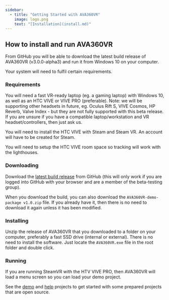 ```yaml
---
sidebar:
  - title: "Getting Started with AVA360VR"
    image: logo.png 
    text: "[Installation](install.md)"
---
```


## How to install and run AVA360VR

From GitHub you will be able to download the latest build release of AVA360VR (v3.0.0-alpha3) and run it from Windows 10 on your computer.

Your system will need to fulfil certain requirements.

### Requirements

You will need a fast VR-ready laptop (eg. a gaming laptop) with Windows 10, as well as an HTC VIVE or VIVE PRO (preferable). Note: we will be supporting other headsets in future, eg. Oculus Rift S, VIVE Cosmos, HP Reverb, Valve Index - but they are not fully supported with this beta release. If you are unsure if you have a compatible laptop/workstation and VR headset/controllers, then just ask us.

You will need to install the HTC VIVE with Steam and Steam VR. An account will have to be created for Steam.

You will need to setup the HTC VIVE room space so tracking will work with the lighthouses.

### Downloading

Download the [latest build release](https://github.com/BigSoftVideo/AVA360VR-beta-testing/releases) from GitHub (this will only work if you are logged into GitHub with your browser and are a member of the beta-testing group). 

When you download the build, you can also download the `AVA360VR-demo-package v1.0.zip` file. If you already have it, then there is no need to download it again unless it has been modified.

### Installing

Unzip the release of AVA360VR that you downloaded to a folder on your computer, preferably a fast SSD drive (internal or external). There is no need to install the software. Just locate the `AVA360VR.exe` file in the root folder and double click.

### Running

If you are running SteamVR with the HTV VIVE PRO, then AVA360VR will load a menu screen so you can load your demo project.

See the [demo](demo.md) and [help](help.md) projects to get started with some prepared projects that are open source.